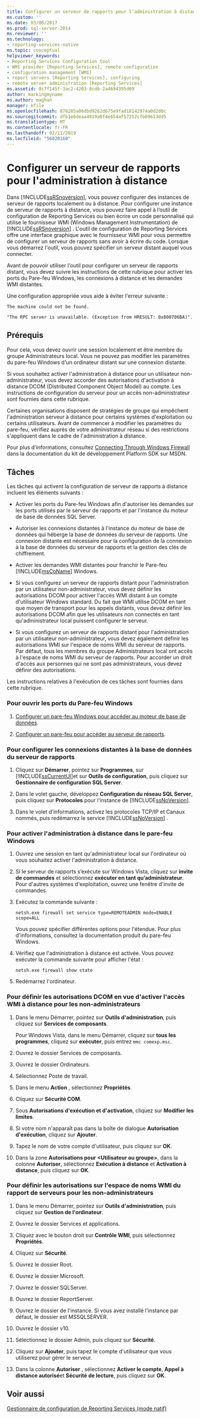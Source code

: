 ```yaml
---
title: Configurer un serveur de rapports pour l’administration à distance | Microsoft Docs
ms.custom: ''
ms.date: 03/06/2017
ms.prod: sql-server-2014
ms.reviewer: ''
ms.technology:
- reporting-services-native
ms.topic: conceptual
helpviewer_keywords:
- Reporting Services Configuration tool
- WMI provider [Reporting Services], remote configuration
- configuration management [WMI]
- report servers [Reporting Services], configuring
- remote server administration [Reporting Services]
ms.assetid: 8c7f145f-3ac2-4203-8cd6-2a4694395d09
author: markingmyname
ms.author: maghan
manager: kfile
ms.openlocfilehash: 878285a06dbd9262d675e9fad18142974a0d2d0c
ms.sourcegitcommit: dfb1e6deaa4919a0f4e654af57252cfb09613dd5
ms.translationtype: MT
ms.contentlocale: fr-FR
ms.lasthandoff: 02/11/2019
ms.locfileid: "56020160"
---
```

# <a name="configure-a-report-server-for-remote-administration"></a>Configurer un serveur de rapports pour l'administration à distance
  Dans [!INCLUDE[ssRSnoversion](../../includes/ssrsnoversion-md.md)], vous pouvez configurer des instances de serveur de rapports localement ou à distance. Pour configurer une instance de serveur de rapports à distance, vous pouvez faire appel à l’outil de configuration de Reporting Services ou bien écrire un code personnalisé qui utilise le fournisseur WMI (Windows Management Instrumentation) de [!INCLUDE[ssRSnoversion](../../includes/ssrsnoversion-md.md)] . L'outil de configuration de Reporting Services offre une interface graphique avec le fournisseur WMI pour vous permettre de configurer un serveur de rapports sans avoir à écrire du code. Lorsque vous démarrez l'outil, vous pouvez spécifier un serveur distant auquel vous connecter.  
  
 Avant de pouvoir utiliser l'outil pour configurer un serveur de rapports distant, vous devez suivre les instructions de cette rubrique pour activer les ports du Pare-feu Windows, les connexions à distance et les demandes WMI distantes.  
  
 Une configuration appropriée vous aide à éviter l'erreur suivante :  
  
 `The machine could not be found.`  
  
 `"The RPC server is unavailable. (Exception from HRESULT: 0x800706BA)".`  
  
## <a name="prerequisites"></a>Prérequis  
 Pour cela, vous devez ouvrir une session localement et être membre du groupe Administrateurs local. Vous ne pouvez pas modifier les paramètres du pare-feu Windows d'un ordinateur distant sur une connexion distante.  
  
 Si vous souhaitez activer l'administration à distance pour un utilisateur non-administrateur, vous devez accorder des autorisations d'activation à distance DCOM (Distributed Component Object Model) au compte. Les instructions de configuration du serveur pour un accès non-administrateur sont fournies dans cette rubrique.  
  
 Certaines organisations disposent de stratégies de groupe qui empêchent l'administration serveur à distance pour certains systèmes d'exploitation ou certains utilisateurs. Avant de commencer à modifier les paramètres du pare-feu, vérifiez auprès de votre administrateur réseau si des restrictions s'appliquent dans le cadre de l'administration à distance.  
  
 Pour plus d'informations, consultez [Connecting Through Windows Firewall](https://go.microsoft.com/fwlink/?LinkId=63615) dans la documentation du kit de développement Platform SDK sur MSDN.  
  
## <a name="tasks"></a>Tâches  
 Les tâches qui activent la configuration de serveur de rapports à distance incluent les éléments suivants :  
  
-   Activer les ports du Pare-feu Windows afin d'autoriser les demandes sur les ports utilisés par le serveur de rapports et par l'instance du moteur de base de données SQL Server.  
  
-   Autoriser les connexions distantes à l'instance du moteur de base de données qui héberge la base de données du serveur de rapports. Une connexion distante est nécessaire pour la configuration de la connexion à la base de données du serveur de rapports et la gestion des clés de chiffrement.  
  
-   Activer les demandes WMI distantes pour franchir le Pare-feu [!INCLUDE[msCoName](../../includes/msconame-md.md)] Windows.  
  
-   Si vous configurez un serveur de rapports distant pour l'administration par un utilisateur non-administrateur, vous devez définir les autorisations DCOM pour activer l'accès WMI distant à un compte d'utilisateur Windows standard. Du fait que WMI utilise DCOM en tant que moyen de transport pour les appels distants, vous devez définir les autorisations DCOM afin que les utilisateurs non connectés en tant qu'administrateur local puissent configurer le serveur.  
  
-   Si vous configurez un serveur de rapports distant pour l'administration par un utilisateur non-administrateur, vous devez également définir les autorisations WMI sur l'espace de noms WMI du serveur de rapports. Par défaut, tous les membres du groupe Administrateurs local ont accès à l'espace de noms WMI du serveur de rapports. Pour accorder un droit d'accès aux personnes qui ne sont pas administrateurs, vous devez définir des autorisations.  
  
 Les instructions relatives à l'exécution de ces tâches sont fournies dans cette rubrique.  
  
### <a name="to-open-ports-in-windows-firewall"></a>Pour ouvrir les ports du Pare-feu Windows  
  
1.  [Configurer un pare-feu Windows pour accéder au moteur de base de données](../../database-engine/configure-windows/configure-a-windows-firewall-for-database-engine-access.md).  
  
2.  [Configurer un pare-feu pour accéder au serveur de rapports](configure-a-firewall-for-report-server-access.md).  
  
### <a name="to-configure-remote-connections-to-the-report-server-database"></a>Pour configurer les connexions distantes à la base de données du serveur de rapports  
  
1.  Cliquez sur **Démarrer**, pointez sur **Programmes**, sur [!INCLUDE[ssCurrentUI](../../includes/sscurrentui-md.md)]et sur **Outils de configuration**, puis cliquez sur **Gestionnaire de configuration SQL Server**.  
  
2.  Dans le volet gauche, développez **Configuration du réseau SQL Server**, puis cliquez sur **Protocoles** pour l'instance de [!INCLUDE[ssNoVersion](../../includes/ssnoversion-md.md)].  
  
3.  Dans le volet d’informations, activez les protocoles TCP/IP et Canaux nommés, puis redémarrez le service [!INCLUDE[ssNoVersion](../../includes/ssnoversion-md.md)] .  
  
### <a name="to-enable-remote-administration-in-windows-firewall"></a>Pour activer l'administration à distance dans le pare-feu Windows  
  
1.  Ouvrez une session en tant qu'administrateur local sur l'ordinateur où vous souhaitez activer l'administration à distance.  
  
2.  Si le serveur de rapports s’exécute sur Windows Vista, cliquez sur **invite de commandes** et sélectionnez **exécuter en tant qu’administrateur**. Pour d'autres systèmes d'exploitation, ouvrez une fenêtre d'invite de commandes.  
  
3.  Exécutez la commande suivante :  
  
    ```  
    netsh.exe firewall set service type=REMOTEADMIN mode=ENABLE scope=ALL  
    ```  
  
     Vous pouvez spécifier différentes options pour l'étendue. Pour plus d'informations, consultez la documentation produit du pare-feu Windows.  
  
4.  Vérifiez que l'administration à distance est activée. Vous pouvez exécuter la commande suivante pour afficher l'état :  
  
    ```  
    netsh.exe firewall show state  
    ```  
  
5.  Redémarrez l'ordinateur.  
  
### <a name="to-set-dcom-permissions-to-enable-remote-wmi-access-for-non-administrators"></a>Pour définir les autorisations DCOM en vue d'activer l'accès WMI à distance pour les non-administrateurs  
  
1.  Dans le menu Démarrer, pointez sur **Outils d'administration**, puis cliquez sur **Services de composants**.  
  
     Pour Windows Vista, dans le menu Démarrer, cliquez sur **tous les programmes**, cliquez sur **exécuter**, puis entrez `mmc comexp.msc`.  
  
2.  Ouvrez le dossier Services de composants.  
  
3.  Ouvrez le dossier Ordinateurs.  
  
4.  Sélectionnez Poste de travail.  
  
5.  Dans le menu **Action** , sélectionnez **Propriétés**.  
  
6.  Cliquez sur **Sécurité COM**.  
  
7.  Sous **Autorisations d'exécution et d'activation**, cliquez sur **Modifier les limites**.  
  
8.  Si votre nom n'apparaît pas dans la boîte de dialogue **Autorisation d'exécution**, cliquez sur **Ajouter**.  
  
9. Tapez le nom de votre compte d'utilisateur, puis cliquez sur **OK**.  
  
10. Dans la zone **Autorisations pour \<Utilisateur ou groupe>**, dans la colonne **Autoriser**, sélectionnez **Exécution à distance** et **Activation à distance**, puis cliquez sur **OK**.  
  
### <a name="to-set-permissions-on-the-report-server-wmi-namespace-for-non-administrators"></a>Pour définir les autorisations sur l'espace de noms WMI du rapport de serveurs pour les non-administrateurs  
  
1.  Dans le menu Démarrer, pointez sur **Outils d'administration**, puis cliquez sur **Gestion de l'ordinateur**.  
  
2.  Ouvrez le dossier Services et applications.  
  
3.  Cliquez avec le bouton droit sur **Contrôle WMI**, puis sélectionnez **Propriétés**.  
  
4.  Cliquez sur **Sécurité**.  
  
5.  Ouvrez le dossier Root.  
  
6.  Ouvrez le dossier Microsoft.  
  
7.  Ouvrez le dossier SQLServer.  
  
8.  Ouvrez le dossier ReportServer.  
  
9. Ouvrez le dossier de l'instance. Si vous avez installé l'instance par défaut, le dossier est MSSQLSERVER.  
  
10. Ouvrez le dossier v10.  
  
11. Sélectionnez le dossier Admin, puis cliquez sur **Sécurité**.  
  
12. Cliquez sur **Ajouter**, puis tapez le compte d'utilisateur que vous utiliserez pour gérer le serveur.  
  
13. Dans la colonne **Autoriser** , sélectionnez **Activer le compte**, **Appel à distance autorisé**et **Sécurité de lecture**, puis cliquez sur **OK**.  
  
## <a name="see-also"></a>Voir aussi  
 [Gestionnaire de configuration de Reporting Services &#40;mode natif&#41;](../../sql-server/install/reporting-services-configuration-manager-native-mode.md)  
  
  
